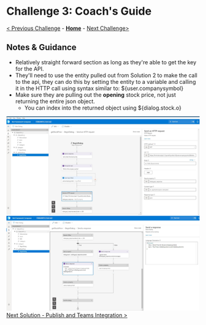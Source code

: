 # Challenge 3: Coach's Guide

[< Previous Challenge](./Solution-2.md) - **[Home](../readme.md)** - [Next Challenge>](./Solution-4.md)

## Notes & Guidance
- Relatively straight forward section as long as they're able to get the key for the API. 
- They'll need to use the entity pulled out from Solution 2 to make the call to the api, they can do this by setting the entity to a variable and calling it in the HTTP call using syntax similar to: ${user.companysymbol}
- Make sure they are pulling out the **opening** stock price, not just returning the entire json object.
   - You can index into the returned object using ${dialog.stock.o}

![Sample logic 1](./Images/Ch3-1.JPG)
![Sample logic 1](./Images/Ch3-2.JPG)
[Next Solution - Publish and Teams Integration >](./solution-4.md)
